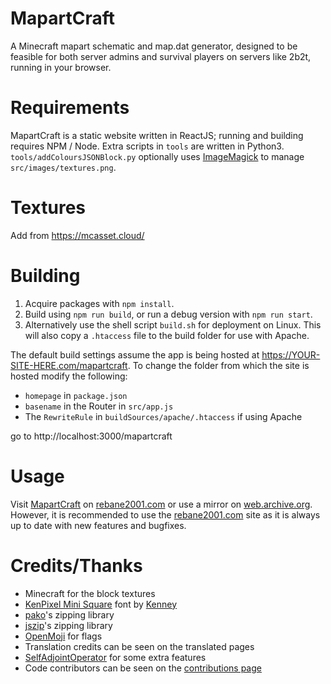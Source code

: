 # MapartCraft

A Minecraft mapart schematic and map.dat generator, designed to be feasible for both server admins and survival players on servers like 2b2t, running in your browser.

# Requirements

MapartCraft is a static website written in ReactJS; running and building requires NPM / Node. Extra scripts in `tools` are written in Python3. `tools/addColoursJSONBlock.py` optionally uses [ImageMagick](https://imagemagick.org/) to manage `src/images/textures.png`.

# Textures
Add from https://mcasset.cloud/

# Building

1. Acquire packages with `npm install`.
2. Build using `npm run build`, or run a debug version with `npm run start`.
3. Alternatively use the shell script `build.sh` for deployment on Linux. This will also copy a `.htaccess` file to the build folder for use with Apache.

The default build settings assume the app is being hosted at https://YOUR-SITE-HERE.com/mapartcraft. To change the folder from which the site is hosted modify the following:

- `homepage` in `package.json`
- `basename` in the Router in `src/app.js`
- The `RewriteRule` in `buildSources/apache/.htaccess` if using Apache

go to http://localhost:3000/mapartcraft

# Usage

Visit [MapartCraft](https://rebane2001.com/mapartcraft) on [rebane2001.com](https://rebane2001.com) or use a mirror on [web.archive.org](https://web.archive.org/web/*/https://rebane2001.com/mapartcraft). However, it is recommended to use the [rebane2001.com](https://rebane2001.com/mapartcraft) site as it is always up to date with new features and bugfixes.

# Credits/Thanks

- Minecraft for the block textures
- [KenPixel Mini Square](https://opengameart.org/content/kenney-fonts) font by [Kenney](https://www.kenney.nl/)
- [pako](https://www.npmjs.com/package/pako)'s zipping library
- [jszip](https://www.npmjs.com/package/jszip)'s zipping library
- [OpenMoji](https://github.com/hfg-gmuend/openmoji) for flags
- Translation credits can be seen on the translated pages
- [SelfAdjointOperator](https://github.com/SelfAdjointOperator) for some extra features
- Code contributors can be seen on the [contributions page](https://github.com/rebane2001/mapartcraft/graphs/contributors)

